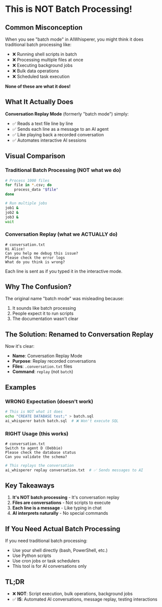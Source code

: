 # This is NOT Batch Processing!

## Common Misconception

When you see "batch mode" in AIWhisperer, you might think it does traditional batch processing like:
- ❌ Running shell scripts in batch
- ❌ Processing multiple files at once
- ❌ Executing background jobs
- ❌ Bulk data operations
- ❌ Scheduled task execution

**None of these are what it does!**

## What It Actually Does

**Conversation Replay Mode** (formerly "batch mode") simply:
- ✅ Reads a text file line by line
- ✅ Sends each line as a message to an AI agent
- ✅ Like playing back a recorded conversation
- ✅ Automates interactive AI sessions

## Visual Comparison

### Traditional Batch Processing (NOT what we do)
```bash
# Process 1000 files
for file in *.csv; do
    process_data "$file"
done

# Run multiple jobs
job1 &
job2 &
job3 &
wait
```

### Conversation Replay (what we ACTUALLY do)
```text
# conversation.txt
Hi Alice!
Can you help me debug this issue?
Please check the error logs
What do you think is wrong?
```

Each line is sent as if you typed it in the interactive mode.

## Why The Confusion?

The original name "batch mode" was misleading because:
1. It sounds like batch processing
2. People expect it to run scripts
3. The documentation wasn't clear

## The Solution: Renamed to Conversation Replay

Now it's clear:
- **Name**: Conversation Replay Mode
- **Purpose**: Replay recorded conversations
- **Files**: `.conversation.txt` files
- **Command**: `replay` (not `batch`)

## Examples

### WRONG Expectation (doesn't work)
```bash
# This is NOT what it does
echo "CREATE DATABASE test;" > batch.sql
ai_whisperer batch batch.sql  # ❌ Won't execute SQL
```

### RIGHT Usage (this works)
```text
# conversation.txt
Switch to agent D (Debbie)
Please check the database status
Can you validate the schema?
```

```bash
# This replays the conversation
ai_whisperer replay conversation.txt  # ✅ Sends messages to AI
```

## Key Takeaways

1. **It's NOT batch processing** - It's conversation replay
2. **Files are conversations** - Not scripts to execute
3. **Each line is a message** - Like typing in chat
4. **AI interprets naturally** - No special commands

## If You Need Actual Batch Processing

If you need traditional batch processing:
- Use your shell directly (bash, PowerShell, etc.)
- Use Python scripts
- Use cron jobs or task schedulers
- This tool is for AI conversations only

## TL;DR

- ❌ **NOT**: Script execution, bulk operations, background jobs
- ✅ **IS**: Automated AI conversations, message replay, testing interactions